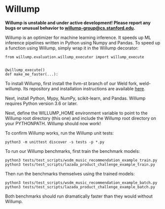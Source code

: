 # Willump

**Willump is unstable and under active development!  Please report any bugs or unusual behavior to [willump-group@cs.stanford.edu](mailto:willump-group@cs.stanford.edu).**

Willump is an optimizer for machine learning inference.  It speeds up ML inference pipelines written
in Python using Numpy and Pandas.  To speed up a function using Willump, simply
wrap it in the Willump decorator: 

    from willump.evaluation.willump_executor import willump_execute
    
    
    @willump_execute()
    def make_me_faster(...):
    
To install Willump, first install the llvm-st branch of our Weld fork, weld-willump.
Its repository and installation instructions are available 
[here](https://github.com/stanford-futuredata/weld-willump/tree/llvm-st).

Next, install Python, Mypy, NumPy, scikit-learn, and Pandas.  Willump requires Python
version 3.6 or later.

Next, define the WILLUMP_HOME environment variable to point
to the Willump root directory (this one) and include the Willump root directory
on your PYTHONPATH.  Willump should now work!

To confirm Willump works, run the Willump unit tests:

    python3 -m unittest discover -s tests -p *.py

To run our Willump benchmarks, first train the benchmark models:

    python3 tests/test_scripts/wsdm_music_recommendation_example_train.py
    python3 tests/test_scripts/lazada_product_challenge_example_train.py
    
Then run the benchmarks themselves using the trained models:

    python3 tests/test_scripts/wsdm_music_recommendation_example_batch.py
    python3 tests/test_scripts/lazada_product_challenge_example_batch.py
    
Both benchmarks should run dramatically faster than they would without Willump.
